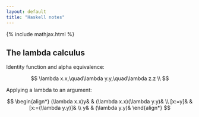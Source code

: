 ```yaml
---
layout: default
title: "Haskell notes"
---
```


{% include mathjax.html %}

## The lambda calculus

Identity function and alpha equivalence:

$$
\lambda x.x,\quad\lambda y.y,\quad\lambda z.z \\
$$

Applying a lambda to an argument:

$$
\begin{align*}
(\lambda x.x)y& & (\lambda x.x)(\lambda y.y)& \\
[x:=y]&         & [x:=(\lambda y.y)]& \\
y&              & (\lambda y.y)&
\end{align*}
$$


